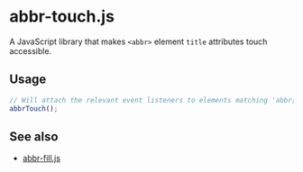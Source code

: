 # abbr-touch.js

A JavaScript library that makes `<abbr>` element `title` attributes touch accessible.

## Usage

```javascript
// Will attach the relevant event listeners to elements matching 'abbr[title]'
abbrTouch();
```

## See also

- [abbr-fill.js][1]



  [1]: https://github.com/Tyriar/abbr-fill.js
